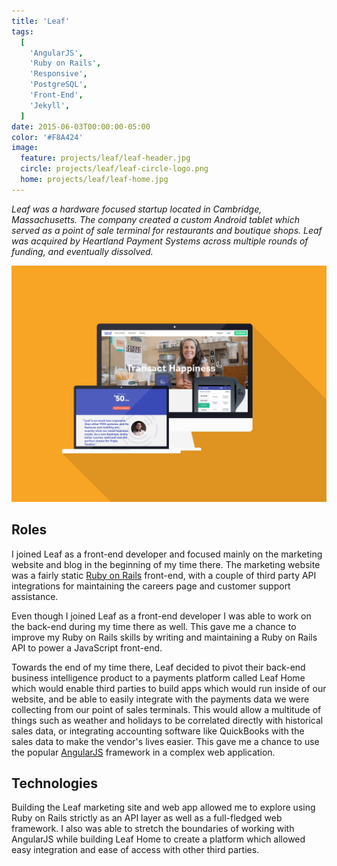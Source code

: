 ```yaml
---
title: 'Leaf'
tags:
  [
    'AngularJS',
    'Ruby on Rails',
    'Responsive',
    'PostgreSQL',
    'Front-End',
    'Jekyll',
  ]
date: 2015-06-03T00:00:00-05:00
color: '#F8A424'
image:
  feature: projects/leaf/leaf-header.jpg
  circle: projects/leaf/leaf-circle-logo.png
  home: projects/leaf/leaf-home.jpg
---
```


_Leaf was a hardware focused startup located in Cambridge, Massachusetts. The company created a custom Android tablet which served as a point of sale terminal for restaurants and boutique shops. Leaf was acquired by Heartland Payment Systems across multiple rounds of funding, and eventually dissolved._

![Leaf](../../images/projects/leaf/leaf-screens.png)

## Roles

I joined Leaf as a front-end developer and focused mainly on the marketing website and blog in the beginning of my time there. The marketing website was a fairly static [Ruby on Rails](/tags/projects/#ruby-on-rails) front-end, with a couple of third party API integrations for maintaining the careers page and customer support assistance.

Even though I joined Leaf as a front-end developer I was able to work on the back-end during my time there as well. This gave me a chance to improve my Ruby on Rails skills by writing and maintaining a Ruby on Rails API to power a JavaScript front-end.

Towards the end of my time there, Leaf decided to pivot their back-end business intelligence product to a payments platform called Leaf Home which would enable third parties to build apps which would run inside of our website, and be able to easily integrate with the payments data we were collecting from our point of sales terminals. This would allow a multitude of things such as weather and holidays to be correlated directly with historical sales data, or integrating accounting software like QuickBooks with the sales data to make the vendor's lives easier. This gave me a chance to use the popular [AngularJS](/tags/projects/#AngularJS) framework in a complex web application.

## Technologies

Building the Leaf marketing site and web app allowed me to explore using Ruby on Rails strictly as an API layer as well as a full-fledged web framework. I also was able to stretch the boundaries of working with AngularJS while building Leaf Home to create a platform which allowed easy integration and ease of access with other third parties.
